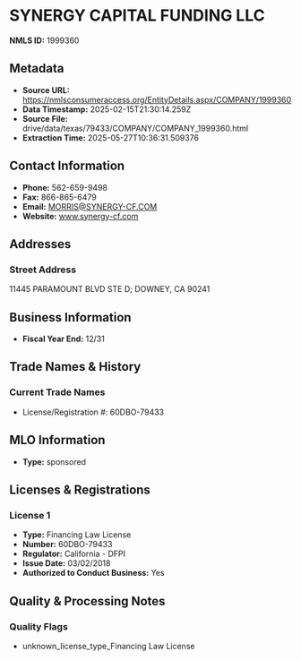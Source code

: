 # SYNERGY CAPITAL FUNDING LLC

**NMLS ID:** 1999360

## Metadata
- **Source URL:** https://nmlsconsumeraccess.org/EntityDetails.aspx/COMPANY/1999360
- **Data Timestamp:** 2025-02-15T21:30:14.259Z
- **Source File:** drive/data/texas/79433/COMPANY/COMPANY_1999360.html
- **Extraction Time:** 2025-05-27T10:36:31.509376

## Contact Information
- **Phone:** 562-659-9498
- **Fax:** 866-865-6479
- **Email:** MORRIS@SYNERGY-CF.COM
- **Website:** www.synergy-cf.com

## Addresses
### Street Address
11445 PARAMOUNT BLVD STE D; DOWNEY, CA 90241

## Business Information
- **Fiscal Year End:** 12/31

## Trade Names & History
### Current Trade Names
- License/Registration #: 60DBO-79433

## MLO Information
- **Type:** sponsored

## Licenses & Registrations

### License 1
- **Type:** Financing Law License
- **Number:** 60DBO-79433
- **Regulator:** California - DFPI
- **Issue Date:** 03/02/2018
- **Authorized to Conduct Business:** Yes

## Quality & Processing Notes
### Quality Flags
- unknown_license_type_Financing Law License
